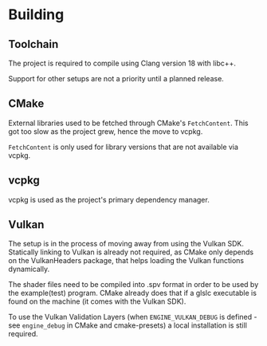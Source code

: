 # Building

## Toolchain

The project is required to compile using Clang version 18 with libc++.

Support for other setups are not a priority until a planned release.

## CMake

External libraries used to be fetched through CMake's `FetchContent`.
This got too slow as the project grew, hence the move to vcpkg.

`FetchContent` is only used for library versions that are not available via vcpkg.

## vcpkg

vcpkg is used as the project's primary dependency manager.

## Vulkan

The setup is in the process of moving away from using the Vulkan SDK.
Statically linking to Vulkan is already not required, as CMake only depends on the VulkanHeaders package, that helps loading the Vulkan functions dynamically.

The shader files need to be compiled into .spv format in order to be used by the example(test) program.
CMake already does that if a glslc executable is found on the machine (it comes with the Vulkan SDK).

To use the Vulkan Validation Layers (when `ENGINE_VULKAN_DEBUG` is defined - see `engine_debug` in CMake and cmake-presets) a local installation is still required.
